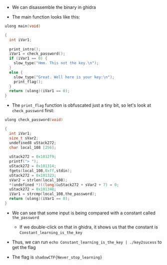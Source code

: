 * We can disassemble the binary in ghidra

* The main function looks like this:

```c
ulong main(void)

{
  int iVar1;
  
  print_intro();
  iVar1 = check_password();
  if (iVar1 == 0) {
    slow_type("Hmm. This not the key.\n");
  }
  else {
    slow_type("Great. Well here is your key:\n");
    print_flag();
  }
  return (ulong)(iVar1 == 0);
}
```

* The `print_flag` function is obfuscated just a tiny bit, so let's look at `check_password` first:

```c
ulong check_password(void)

{
  int iVar1;
  size_t sVar2;
  undefined8 uStack272;
  char local_108 [256];
  
  uStack272 = 0x1012f9;
  printf("> ");
  uStack272 = 0x101314;
  fgets(local_108,0xff,stdin);
  uStack272 = 0x101323;
  sVar2 = strlen(local_108);
  *(undefined *)((long)&uStack272 + sVar2 + 7) = 0;
  uStack272 = 0x101348;
  iVar1 = strcmp(local_108,the_password);
  return (ulong)(iVar1 == 0);
}
```
* We can see that some input is being compared with a constant called `the_password`
	* If we double-click on that in ghidra, it shows us that the constant is `Constant_learning_is_the_key`

* Thus, we can run `echo Constant_learning_is_the_key | ./key2sucess` to get the flag

* The flag is `shadowCTF{Never_stop_learning}`
